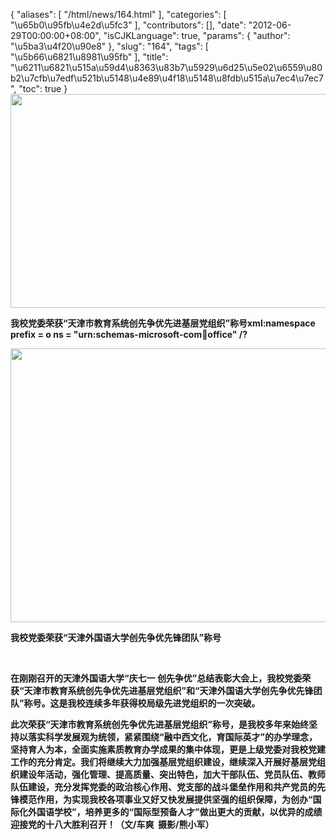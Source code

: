 {
    "aliases": [
        "/html/news/164.html"
    ],
    "categories": [
        "\u65b0\u95fb\u4e2d\u5fc3"
    ],
    "contributors": [],
    "date": "2012-06-29T00:00:00+08:00",
    "isCJKLanguage": true,
    "params": {
        "author": "\u5ba3\u4f20\u90e8"
    },
    "slug": "164",
    "tags": [
        "\u5b66\u6821\u8981\u95fb"
    ],
    "title": "\u6211\u6821\u515a\u59d4\u8363\u83b7\u5929\u6d25\u5e02\u6559\u80b2\u7cfb\u7edf\u521b\u5148\u4e89\u4f18\u5148\u8fdb\u515a\u7ec4\u7ec7",
    "toc": true
}
**<img
    src="https://cdn.tfls.online/mirror/full/04e9dd9f50cd11123d96a7467086fe3d2e78e67b.jpg"
    style="display:block;margin-left:auto;margin-right:auto;"
    decoding="async"
    fetchpriority="auto"
    loading="lazy"
    height="342"
    width="600"
/>**

**我校党委荣获“天津市教育系统创先争优先进基层党组织”称号xml:namespace prefix = o ns = "urn:schemas-microsoft-com:office:office" /?**

**<img
    src="https://cdn.tfls.online/mirror/full/145d4cab9089587daad8503d647bbcdbb8e4b06a.jpg"
    style="display:block;margin-left:auto;margin-right:auto;"
    decoding="async"
    fetchpriority="auto"
    loading="lazy"
    height="438"
    width="600"
/>**

**我校党委荣获“天津外国语大学创先争优先锋团队”称号**

 

**在刚刚召开的天津外国语大学“庆七一 创先争优”总结表彰大会上，我校党委荣获“天津市教育系统创先争优先进基层党组织”和“天津外国语大学创先争优先锋团队”称号。这是我校连续多年获得校局级先进党组织的一次突破。**

**此次荣获“天津市教育系统创先争优先进基层党组织”称号，是我校多年来始终坚持以落实科学发展观为统领，紧紧围绕“融中西文化，育国际英才”的办学理念，坚持育人为本，全面实施素质教育办学成果的集中体现，更是上级党委对我校党建工作的充分肯定。我们将继续大力加强基层党组织建设，继续深入开展好基层党组织建设年活动，强化管理、提高质量、突出特色，加大干部队伍、党员队伍、教师队伍建设，充分发挥党委的政治核心作用、党支部的战斗堡垒作用和共产党员的先锋模范作用，为实现我校各项事业又好又快发展提供坚强的组织保障，为创办“国际化外国语学校”，培养更多的“国际型预备人才”做出更大的贡献，以优异的成绩迎接党的十八大胜利召开！（文/车爽  摄影/熊小军）**

